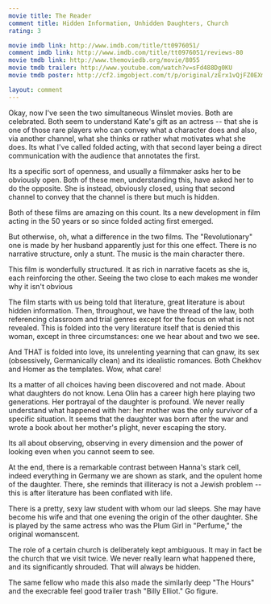 ```yaml
---
movie title: The Reader
comment title: Hidden Information, Unhidden Daughters, Church
rating: 3

movie imdb link: http://www.imdb.com/title/tt0976051/
comment imdb link: http://www.imdb.com/title/tt0976051/reviews-80
movie tmdb link: http://www.themoviedb.org/movie/8055
movie tmdb trailer: http://www.youtube.com/watch?v=sFd488Dg0KU
movie tmdb poster: http://cf2.imgobject.com/t/p/original/zErx1vQjFZ0EXmxXB7CkiQz7lBK.jpg

layout: comment
---
```


Okay, now I've seen the two simultaneous Winslet movies. Both are celebrated. Both seem to understand Kate's gift as an actress -- that she is one of those rare players who can convey what a character does and also, via another channel, what she thinks or rather what motivates what she does. Its what I've called folded acting, with that second layer being a direct communication with the audience that annotates the first.

Its a specific sort of openness, and usually a filmmaker asks her to be obviously open. Both of these men, understanding this, have asked her to do the opposite. She is instead, obviously closed, using that second channel to convey that the channel is there but much is hidden.

Both of these films are amazing on this count. Its a new development in film acting in the 50 years or so since folded acting first emerged.

But otherwise, oh, what a difference in the two films. The "Revolutionary" one is made by her husband apparently just for this one effect. There is no narrative structure, only a stunt. The music is the main character there.

This film is wonderfully structured. It as rich in narrative facets as she is, each reinforcing the other. Seeing the two close to each makes me wonder why it isn't obvious

The film starts with us being told that literature, great literature is about hidden information. Then, throughout, we have the thread of the law, both referencing classroom and trial genres except for the focus on what is not revealed. This is folded into the very literature itself that is denied this woman, except in three circumstances: one we hear about and two we see.

And THAT is folded into love, its unrelenting yearning that can gnaw, its sex (obsessively, Germanically clean) and its idealistic romances. Both Chekhov and Homer as the templates. Wow, what care!

Its a matter of all choices having been discovered and not made. About what daughters do not know. Lena Olin has a career high here playing two generations. Her portrayal of the daughter is profound. We never really understand what happened with her: her mother was the only survivor of a specific situation. It seems that the daughter was born after the war and wrote a book about her mother's plight, never escaping the story.

Its all about observing, observing in every dimension and the power of looking even when you cannot seem to see.

At the end, there is a remarkable contrast between Hanna's stark cell, indeed everything in Germany we are shown as stark, and the opulent home of the daughter. There, she reminds that illiteracy is not a Jewish problem -- this is after literature has been conflated with life.

There is a pretty, sexy law student with whom our lad sleeps. She may have become his wife and that one evening the origin of the other daughter. She is played by the same actress who was the Plum Girl in "Perfume," the original womanscent.

The role of a certain church is deliberately kept ambiguous. It may in fact be the church that we visit twice. We never really learn what happened there, and its significantly shrouded. That will always be hidden.

The same fellow who made this also made the similarly deep "The Hours" and the execrable feel good trailer trash "Billy Elliot." Go figure.